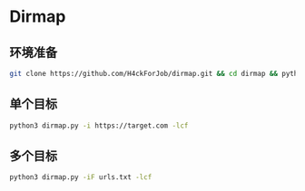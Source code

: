 # Dirmap

## 环境准备
```bash
git clone https://github.com/H4ckForJob/dirmap.git && cd dirmap && python3 -m pip install -r requirement.txt
```

## 单个目标
```bash
python3 dirmap.py -i https://target.com -lcf
```

## 多个目标
```bash
python3 dirmap.py -iF urls.txt -lcf
```

